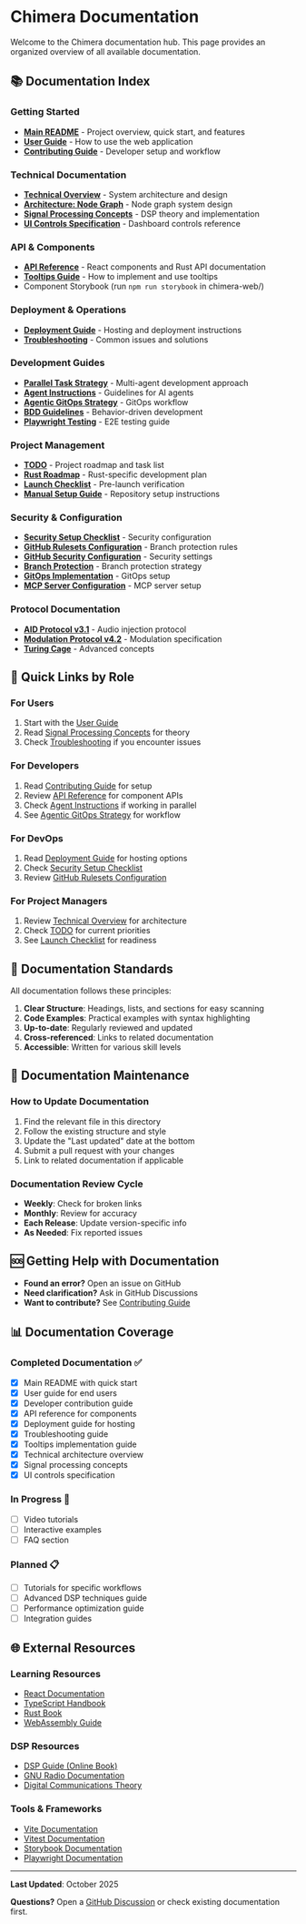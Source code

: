 # Chimera Documentation

Welcome to the Chimera documentation hub. This page provides an organized overview of all available documentation.

## 📚 Documentation Index

### Getting Started
- **[Main README](../README.md)** - Project overview, quick start, and features
- **[User Guide](USER_GUIDE.md)** - How to use the web application
- **[Contributing Guide](../CONTRIBUTING.md)** - Developer setup and workflow

### Technical Documentation
- **[Technical Overview](chimera_technical_overview.md)** - System architecture and design
- **[Architecture: Node Graph](architecture-node-graph.md)** - Node graph system design
- **[Signal Processing Concepts](signal_processing_concepts.md)** - DSP theory and implementation
- **[UI Controls Specification](ui_controls_specification.md)** - Dashboard controls reference

### API & Components
- **[API Reference](API_REFERENCE.md)** - React components and Rust API documentation
- **[Tooltips Guide](TOOLTIPS_GUIDE.md)** - How to implement and use tooltips
- Component Storybook (run `npm run storybook` in chimera-web/)

### Deployment & Operations
- **[Deployment Guide](DEPLOYMENT.md)** - Hosting and deployment instructions
- **[Troubleshooting](TROUBLESHOOTING.md)** - Common issues and solutions

### Development Guides
- **[Parallel Task Strategy](parallel-task-strategy.md)** - Multi-agent development approach
- **[Agent Instructions](agent-instructions.md)** - Guidelines for AI agents
- **[Agentic GitOps Strategy](agentic-gitops-strategy.md)** - GitOps workflow
- **[BDD Guidelines](bdd-guidelines.md)** - Behavior-driven development
- **[Playwright Testing](../chimera-web/PLAYWRIGHT_TESTING.md)** - E2E testing guide

### Project Management
- **[TODO](todo.md)** - Project roadmap and task list
- **[Rust Roadmap](rust-roadmap.md)** - Rust-specific development plan
- **[Launch Checklist](LAUNCH_CHECKLIST.md)** - Pre-launch verification
- **[Manual Setup Guide](MANUAL_SETUP_GUIDE.md)** - Repository setup instructions

### Security & Configuration
- **[Security Setup Checklist](SECURITY_SETUP_CHECKLIST.md)** - Security configuration
- **[GitHub Rulesets Configuration](github-rulesets-configuration.md)** - Branch protection rules
- **[GitHub Security Configuration](github-security-configuration.md)** - Security settings
- **[Branch Protection](branch-protection.md)** - Branch protection strategy
- **[GitOps Implementation](gitops-implementation.md)** - GitOps setup
- **[MCP Server Configuration](mcp-server-configuration.md)** - MCP server setup

### Protocol Documentation
- **[AID Protocol v3.1](aid_protocol_v3.1.md)** - Audio injection protocol
- **[Modulation Protocol v4.2](modulation_protocol_v4.2.md)** - Modulation specification
- **[Turing Cage](turing_cage.md)** - Advanced concepts

## 🎯 Quick Links by Role

### For Users
1. Start with the [User Guide](USER_GUIDE.md)
2. Read [Signal Processing Concepts](signal_processing_concepts.md) for theory
3. Check [Troubleshooting](TROUBLESHOOTING.md) if you encounter issues

### For Developers
1. Read [Contributing Guide](../CONTRIBUTING.md) for setup
2. Review [API Reference](API_REFERENCE.md) for component APIs
3. Check [Agent Instructions](agent-instructions.md) if working in parallel
4. See [Agentic GitOps Strategy](agentic-gitops-strategy.md) for workflow

### For DevOps
1. Read [Deployment Guide](DEPLOYMENT.md) for hosting options
2. Check [Security Setup Checklist](SECURITY_SETUP_CHECKLIST.md)
3. Review [GitHub Rulesets Configuration](github-rulesets-configuration.md)

### For Project Managers
1. Review [Technical Overview](chimera_technical_overview.md) for architecture
2. Check [TODO](todo.md) for current priorities
3. See [Launch Checklist](LAUNCH_CHECKLIST.md) for readiness

## 📖 Documentation Standards

All documentation follows these principles:

1. **Clear Structure**: Headings, lists, and sections for easy scanning
2. **Code Examples**: Practical examples with syntax highlighting
3. **Up-to-date**: Regularly reviewed and updated
4. **Cross-referenced**: Links to related documentation
5. **Accessible**: Written for various skill levels

## 🔄 Documentation Maintenance

### How to Update Documentation

1. Find the relevant file in this directory
2. Follow the existing structure and style
3. Update the "Last updated" date at the bottom
4. Submit a pull request with your changes
5. Link to related documentation if applicable

### Documentation Review Cycle

- **Weekly**: Check for broken links
- **Monthly**: Review for accuracy
- **Each Release**: Update version-specific info
- **As Needed**: Fix reported issues

## 🆘 Getting Help with Documentation

- **Found an error?** Open an issue on GitHub
- **Need clarification?** Ask in GitHub Discussions
- **Want to contribute?** See [Contributing Guide](../CONTRIBUTING.md)

## 📊 Documentation Coverage

### Completed Documentation ✅
- [x] Main README with quick start
- [x] User guide for end users
- [x] Developer contribution guide
- [x] API reference for components
- [x] Deployment guide for hosting
- [x] Troubleshooting guide
- [x] Tooltips implementation guide
- [x] Technical architecture overview
- [x] Signal processing concepts
- [x] UI controls specification

### In Progress 🔄
- [ ] Video tutorials
- [ ] Interactive examples
- [ ] FAQ section

### Planned 📋
- [ ] Tutorials for specific workflows
- [ ] Advanced DSP techniques guide
- [ ] Performance optimization guide
- [ ] Integration guides

## 🌐 External Resources

### Learning Resources
- [React Documentation](https://react.dev/)
- [TypeScript Handbook](https://www.typescriptlang.org/docs/)
- [Rust Book](https://doc.rust-lang.org/book/)
- [WebAssembly Guide](https://rustwasm.github.io/)

### DSP Resources
- [DSP Guide (Online Book)](https://www.dspguide.com/)
- [GNU Radio Documentation](https://wiki.gnuradio.org/)
- [Digital Communications Theory](https://www.comm.utoronto.ca/~dkundur/course_info/480/lectures.html)

### Tools & Frameworks
- [Vite Documentation](https://vitejs.dev/)
- [Vitest Documentation](https://vitest.dev/)
- [Storybook Documentation](https://storybook.js.org/docs)
- [Playwright Documentation](https://playwright.dev/)

---

**Last Updated**: October 2025

**Questions?** Open a [GitHub Discussion](https://github.com/ArrEssJay/chimera/discussions) or check existing documentation first.
